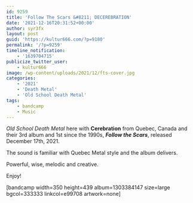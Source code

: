 ```yaml
---
id: 9259
title: 'Follow The Scars &#8211; DECEREBRATION'
date: '2021-12-16T20:31:52+00:00'
author: syr3fx
layout: post
guid: 'https://kultur666.com/?p=9180'
permalink: '/?p=9259'
timeline_notification:
    - '1639704715'
publicize_twitter_user:
    - kultur666
image: /wp-content/uploads/2021/12/fts-cover.jpg
categories:
    - '2021'
    - 'Death Metal'
    - 'Old School Death Metal'
tags:
    - bandcamp
    - Music
---
```


*Old School Death Metal* here with **Cerebration** from Quebec, Canada and their 3rd album and 1st since the 1990s, ***Follow the Scars***, released December 17th, 2021.

The sound is familiar with Quebec Metal style and the album delivers.

Powerful, wise, melodic and creative.

Enjoy!

\[bandcamp width=350 height=439 album=1303384147 size=large bgcol=333333 linkcol=e99708 artwork=none\]